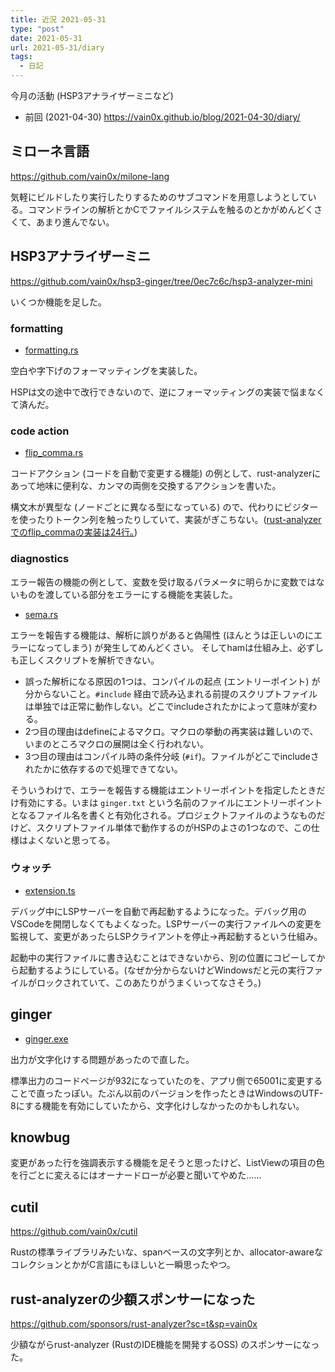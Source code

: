 ```yaml
---
title: 近況 2021-05-31
type: "post"
date: 2021-05-31
url: 2021-05-31/diary
tags:
  - 日記
---
```


今月の活動 (HSP3アナライザーミニなど)

<!--more-->

- 前回 (2021-04-30) <https://vain0x.github.io/blog/2021-04-30/diary/>

## ミローネ言語

<https://github.com/vain0x/milone-lang>

気軽にビルドしたり実行したりするためのサブコマンドを用意しようとしている。コマンドラインの解析とかCでファイルシステムを触るのとかがめんどくさくて、あまり進んでない。

## HSP3アナライザーミニ

<https://github.com/vain0x/hsp3-ginger/tree/0ec7c6c/hsp3-analyzer-mini>

いくつか機能を足した。

### formatting

- [formatting.rs](https://github.com/vain0x/hsp3-ginger/blob/0ec7c6c3aac5d5345fe896c1941ac92002d44b8c/hsp3-analyzer-mini/ham-core/src/assists/formatting.rs)

空白や字下げのフォーマッティングを実装した。

HSPは文の途中で改行できないので、逆にフォーマッティングの実装で悩まなくて済んだ。

### code action

- [flip_comma.rs](https://github.com/vain0x/hsp3-ginger/blob/0ec7c6c3aac5d5345fe896c1941ac92002d44b8c/hsp3-analyzer-mini/ham-core/src/assists/rewrites/flip_comma.rs)

コードアクション (コードを自動で変更する機能) の例として、rust-analyzerにあって地味に便利な、カンマの両側を交換するアクションを書いた。

構文木が異型な (ノードごとに異なる型になっている) ので、代わりにビジターを使ったりトークン列を触ったりしていて、実装がぎこちない。([rust-analyzerでのflip_commaの実装は24行。](https://github.com/rust-analyzer/rust-analyzer/blob/1f1a1ce4f57076be38d18f0a6defddb9c690bb1c/crates/ide_assists/src/handlers/flip_comma.rs#L21-L45))

### diagnostics

エラー報告の機能の例として、変数を受け取るパラメータに明らかに変数ではないものを渡している部分をエラーにする機能を実装した。

- [sema.rs](https://github.com/vain0x/hsp3-ginger/blob/0ec7c6c3aac5d5345fe896c1941ac92002d44b8c/hsp3-analyzer-mini/ham-core/src/analysis/sema.rs)

エラーを報告する機能は、解析に誤りがあると偽陽性 (ほんとうは正しいのにエラーになってしまう) が発生してめんどくさい。
そしてhamは仕組み上、必ずしも正しくスクリプトを解析できない。

- 誤った解析になる原因の1つは、コンパイルの起点 (エントリーポイント) が分からないこと。`#include` 経由で読み込まれる前提のスクリプトファイルは単独では正常に動作しない。どこでincludeされたかによって意味が変わる。
- 2つ目の理由はdefineによるマクロ。マクロの挙動の再実装は難しいので、いまのところマクロの展開は全く行われない。
- 3つ目の理由はコンパイル時の条件分岐 (`#if`)。ファイルがどこでincludeされたかに依存するので処理できてない。

そういうわけで、エラーを報告する機能はエントリーポイントを指定したときだけ有効にする。いまは `ginger.txt` という名前のファイルにエントリーポイントとなるファイル名を書くと有効化される。プロジェクトファイルのようなものだけど、スクリプトファイル単体で動作するのがHSPのよさの1つなので、この仕様はよくないと思ってる。

### ウォッチ

- [extension.ts](https://github.com/vain0x/hsp3-ginger/blob/0ec7c6c3aac5d5345fe896c1941ac92002d44b8c/hsp3-analyzer-mini/vscode-ext/src/extension.ts)

デバッグ中にLSPサーバーを自動で再起動するようになった。デバッグ用のVSCodeを開閉しなくてもよくなった。LSPサーバーの実行ファイルへの変更を監視して、変更があったらLSPクライアントを停止→再起動するという仕組み。

起動中の実行ファイルに書き込むことはできないから、別の位置にコピーしてから起動するようにしている。(なぜか分からないけどWindowsだと元の実行ファイルがロックされていて、このあたりがうまくいってなさそう。)

## ginger

- [ginger.exe](https://github.com/vain0x/hsp3-ginger/blob/599c0e8e61568fe7a92525dceded659077a8da43/hsp3-ginger/bin/ginger.exe)

出力が文字化けする問題があったので直した。

標準出力のコードページが932になっていたのを、アプリ側で65001に変更することで直ったっぽい。たぶん以前のバージョンを作ったときはWindowsのUTF-8にする機能を有効にしていたから、文字化けしなかったのかもしれない。

## knowbug

変更があった行を強調表示する機能を足そうと思ったけど、ListViewの項目の色を行ごとに変えるにはオーナードローが必要と聞いてやめた……

## cutil

<https://github.com/vain0x/cutil>

Rustの標準ライブラリみたいな、spanベースの文字列とか、allocator-awareなコレクションとかがC言語にもほしいと一瞬思ったやつ。

## rust-analyzerの少額スポンサーになった

https://github.com/sponsors/rust-analyzer?sc=t&sp=vain0x

少額ながらrust-analyzer (RustのIDE機能を開発するOSS) のスポンサーになった。
